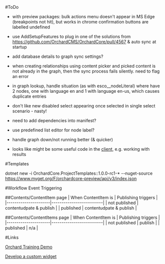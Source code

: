 #ToDo

* with preview packages:
bulk actions menu doesn't appear in MS Edge (breakpoints not hit), but works in chrome
confirmation buttons are labelled undefined

* use AddSetupFeatures to plug in one of the solutions from https://github.com/OrchardCMS/OrchardCore/pull/4567 & auto sync at startup
* add database details to graph sync settings?
* when creating relationships using content picker and picked content is not already in the graph, then the sync process fails silently. need to flag an error
* in graph lookup, handle situation (as with esco__nodeLiteral) where have 2 nodes, one with language en and 1 with language en-us, which causes duplicate entries
* don't like new disabled select appearing once selected in single select scenario - nasty!
* need to add dependencies into manifest?
* use predefined list editor for node label?
* handle graph down/not running better (& quicker)
* looks like might be some useful code in the [client](https://github.com/Readify/Neo4jClient), e.g. working with results

#Templates

dotnet new -i OrchardCore.ProjectTemplates::1.0.0-rc1-* --nuget-source https://www.myget.org/F/orchardcore-preview/api/v3/index.json

#Workflow Event Triggering

##Contents/ContentItem page
| When ContentItem is  | Publishing triggers      |
|----------------------|--------------------------|
| not published        | contentudpate & publish  |
| published            | contentudpate & publish  |

##Contents/ContentItems page
| When ContentItem is  | Publishing triggers      |
|----------------------|--------------------------|
| not published        | publish                  |
| published            | n/a                      |

#Links

[Orchard Training Demo](https://github.com/Lombiq/Orchard-Training-Demo-Module/blob/orchard-core/StartLearningHere.md)

[Develop a custom widget](https://www.davidhayden.me/blog/develop-a-custom-widget-in-orchard-core-cms)
